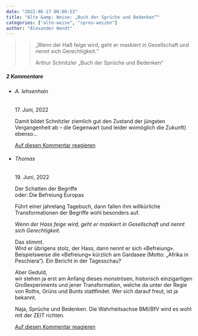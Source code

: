 ```yaml
---
date: "2022-06-17 08:00:53"
title: "Alte &amp; Weise: „Buch der Sprüche und Bedenken“"
categories: ["alte-weise", "spreu-weizen"]
author: "Alexander Wendt"
---
```


>> „Wenn der Haß feige wird, geht er maskiert in Gesellschaft
>> und nennt sich Gerechtigkeit.“
>> 
>> Arthur Schnitzler
>> „Buch der Sprüche und Bedenken“

<!--more-->
<h5 class="comments-h">
2 Kommentare </h5>
<ul class="commentlist">
<li class="comment even thread-even depth-1 clearfix" id="li-comment-118329">
<h6 class="author">A. Iehsenhain</h6> <span class="date">17. Juni, 2022</span>



Damit bildet Schnitzler ziemlich gut den Zustand der jüngsten Vergangenheit ab &#8211; die Gegenwart (und leider womöglich die Zukunft) ebenso&#8230;

<a rel="nofollow" class="comment-reply-link" href="#comment-118329" data-commentid="118329" data-postid="15691" data-belowelement="comment-118329" data-respondelement="respond" data-replyto="Antworte auf A. Iehsenhain" aria-label="Antworte auf A. Iehsenhain">Auf diesen Kommentar reagieren</a> 


</li>
<li class="comment odd alt thread-odd thread-alt depth-1 clearfix" id="li-comment-118334">
<h6 class="author">Thomas</h6> <span class="date">19. Juni, 2022</span>



Der Schatten der Begriffe<br>
oder: Die Befreiung Europas

Führt einer jahrelang Tagebuch, dann fallen ihm willkürliche Transformationen der Begriffe wohl besonders auf.

*Wenn der Hass feige wird, geht er maskiert in Gesellschaft und nennt sich Gerechtigkeit.*

Das stimmt.<br>
Wird er übrigens stolz, der Hass, dann nennt er sich «Befreiung». Beispielsweise die «Befreiung» kürzlich am Gardasee (Motto: „Afrika in Peschiera“). Ein Bericht in der Tagesschau? 

Aber Geduld,<br>
wir stehen ja erst am Anfang dieses monströsen, historisch einzigartigen Großexperiments und jener Transformation, welche da unter der Regie von Roths, Grüns und Bunts stattfindet. Wer sich darauf freut, ist ja bekannt.

Naja, Sprüche und Bedenken. Die Wahrheitsachse BMI/BfV wird es wohl mit der ZEIT richten.

<a rel="nofollow" class="comment-reply-link" href="#comment-118334" data-commentid="118334" data-postid="15691" data-belowelement="comment-118334" data-respondelement="respond" data-replyto="Antworte auf Thomas" aria-label="Antworte auf Thomas">Auf diesen Kommentar reagieren</a> 


</li>
</ul>
